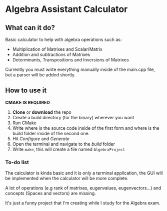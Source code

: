 # Algebra Assistant Calculator

## What can it do?

Basic calculator to help with algebra operations such as:
* Multiplication of Matrixes and Scalar/Matrix
* Addition and subtractions of Matrixes
* Determinants, Transpositions and Inversions of Matrixes

Currently you must write everything manually inside of the main.cpp file, but a parser will be added shortly.

## How to use it
**CMAKE IS REQUIRED**

1. **Clone** or **download** the repo
2. Create a build directory (for the binary) wherever you  want
3. Run CMake
4. Write where is the source code inside of the first form and where is the build folder inside of the second one.
5. Hit *Configure* and *Generate*
6. Open the terminal and navigate to the *build* folder
7. Write `make`, this will create a file named `AlgebraProject`

### To-do list
The calculator is kinda basic and it is only a terminal application, the GUI will be implemented when the calculator will be more complete.

A lot of operations (e.g rank of matrixes, eugenvalues, eugenvectors...) and concepts (Spaces and vectors) are missing.

It's just a funny project that I'm creating while I study for the Algebra exam.
